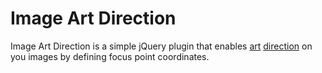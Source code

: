 Image Art Direction
===================

Image Art Direction is a simple jQuery plugin that enables [art](http://usecases.responsiveimages.org/)  [direction](http://blog.cloudfour.com/a-framework-for-discussing-responsive-images-solutions/)  on you images by defining focus point coordinates.
